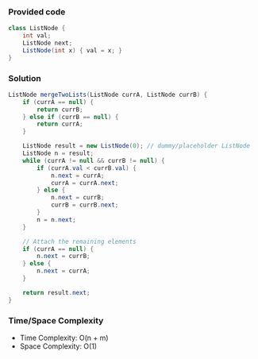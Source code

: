 ### Provided code

```java
class ListNode {
    int val;
    ListNode next;
    ListNode(int x) { val = x; }
}
```

### Solution

```java
ListNode mergeTwoLists(ListNode currA, ListNode currB) {
    if (currA == null) {
        return currB;
    } else if (currB == null) {
        return currA;
    }

    ListNode result = new ListNode(0); // dummy/placeholder ListNode
    ListNode n = result;
    while (currA != null && currB != null) {
        if (currA.val < currB.val) {
            n.next = currA;
            currA = currA.next;
        } else {
            n.next = currB;
            currB = currB.next;
        }
        n = n.next;
    }

    // Attach the remaining elements
    if (currA == null) {
        n.next = currB;
    } else {
        n.next = currA;
    }

    return result.next;
}
```

### Time/Space Complexity

- Time Complexity: O(n + m)
- Space Complexity: O(1)
